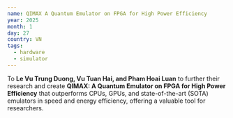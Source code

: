 ```yaml
---
name: QIMAX A Quantum Emulator on FPGA for High Power Efficiency
year: 2025
month: 1
day: 27
country: VN
tags:
  - hardware
  - simulator
---
```

To **Le Vu Trung Duong, Vu Tuan Hai, and Pham Hoai Luan** to further their research and create **QIMAX: A Quantum Emulator on FPGA for High Power Efficiency** that outperforms CPUs, GPUs, and state-of-the-art (SOTA) emulators in speed and energy efficiency, offering a valuable tool for researchers.
